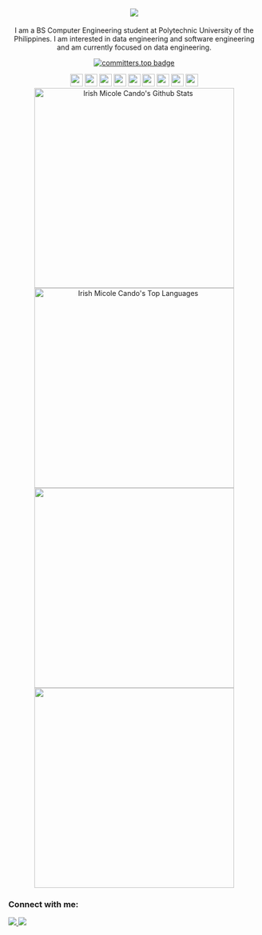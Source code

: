<h1 align="center">
  <a href="https://git.io/typing-svg">
    <img src="https://readme-typing-svg.herokuapp.com/?lines=Hello!+👋;I'm+Irish+Micole+Cando.&center=true&size=30">
  </a>
</h1>
<p align="center">I am a BS Computer Engineering student at Polytechnic University of the Philippines. I am interested in data engineering and software engineering and am currently focused on data engineering.</p>

<div align="center">

[![committers.top badge](https://user-badge.committers.top/philippines/irishmicoletcando.svg)](https://user-badge.committers.top/philippines/irishmicoletcando)

</div> 

<!-- languages and tools -->
<div align="center">
  <span><img src="https://img.shields.io/badge/html5-E34F26.svg?style=for-the-badge&logo=HTML5&logoColor=white" height="25px" /></span>
  <span><img src="https://img.shields.io/badge/css3-1572B6.svg?style=for-the-badge&logo=css3&logoColor=white" height="25px" /></span>
  <span><img src="https://img.shields.io/badge/javascript-F7DF1E.svg?style=for-the-badge&logo=javascript&logoColor=black" height="25px" /></span>
  <span><img src="https://img.shields.io/badge/python-ffd43b.svg?style=for-the-badge&logo=python&logoColor=306998" height="25px" /></span>
  <span><img src="https://img.shields.io/badge/Numpy-777BB4?style=for-the-badge&logo=numpy&logoColor=white" height="25px"></span>
  <span><img src="https://img.shields.io/badge/Pandas-2C2D72?style=for-the-badge&logo=pandas&logoColor=white" height="25px"></span>
  <span><img src="https://img.shields.io/badge/postgresql-555555.svg?&style=for-the-badge&logo=postgresql&logoColor=white" height="25px"/></span>
  <span><img src="https://img.shields.io/badge/git%20-%23F05032.svg?&style=for-the-badge&logo=git&logoColor=white" height="25px"></span>
  <span><img src="https://img.shields.io/badge/ubuntu-E95420?&style=for-the-badge&logo=ubuntu&logoColor=white" height="25px"></span>
</div>

<!-- stats -->
<div align="center">
   <img alt="Irish Micole Cando's Github Stats" width="400" src="https://github-readme-stats.vercel.app/api?username=irishmicoletcando&show_icons=true&theme=dark&bg_color=0D1117&text_color=ffffff&hide_border=true&icon_color=528AAE"/></a>
  <img alt="Irish Micole Cando's Top Languages" width="400" src="https://github-readme-stats.vercel.app/api/top-langs/?username=irishmicoletcando&langs_count=8&count_private=true&layout=compact&theme=react&hide_border=true&bg_color=0D1117&title_color=ffffff" /></a>
</div>
<div align="center"> 
  <img width="400" src="https://github-readme-streak-stats.herokuapp.com/?user=irishmicoletcando&hide_border=true&show_icons=true&currStreakNum=FFFFFF&sideNums=FFFFFF&border=true&currStreakLabel=FFFFFF&background=0D1117&sideLabels=FFFFFF&dates=58A6FF" />
  <img width="400" src="https://github-readme-stats.vercel.app/api/wakatime?username=irishmicoletcando&v=2&layout=compact&langs_count=10&theme=onedark&hide_border=true&hide=java,dart&title_color=FFFFFF&icon_color=0D1117&text_color=FFFFFF&bg_color=0D1117" />
</div>

<!-- socials -->
<div>
  <h3>Connect with me:</h3>
  <a target="_blank" href="https://www.facebook.com/ayreeeshcando/">
      <img src="https://img.shields.io/badge/facebook-D3D3D3.svg?style=for-the-badge&logo=facebook&logoColor=white%22%20height=%2225" />
   </a>
  <a target="_blank" href="https://www.linkedin.com/in/irish-micole-cando-851714225/">
    <img src="https://img.shields.io/badge/linkedin-0A66C2.svg?style=for-the-badge&logo=linkedin&logoColor=white%22%20height=%2225" />
  </a>
  <br>
</div>

